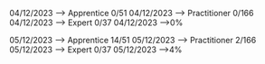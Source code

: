 
04/12/2023 --> Apprentice 0/51
04/12/2023 --> Practitioner 0/166
04/12/2023 --> Expert 0/37
04/12/2023 -->0%


05/12/2023 --> Apprentice 14/51
05/12/2023 --> Practitioner 2/166
05/12/2023 --> Expert 0/37
05/12/2023 -->4%

